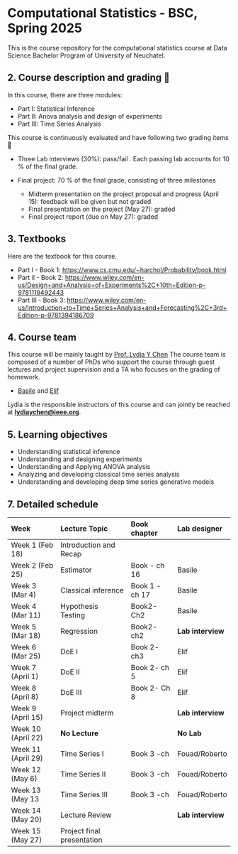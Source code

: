 # Computational Statistics - BSC, Spring 2025

This is the course repository for the computational statistics course at Data Science Bachelor Program of University of Neuchatel.


##  2. <a name='Coursedescription'></a>Course description and grading :dart:

In this course, there are three modules:
- Part I:  Statistical Inference
- Part II:  Anova analysis and design of experiments
- Part III: Time Series Analysis

This course is continuously evaluated and have following two grading items :dart:
- Three Lab interviews (30\%): pass/fail . Each passing lab accounts for 10 % of the final grade.
  
- Final project: 70 % of the final grade, consisting of three milestones
  * Midterm presentation on the project proposal and progress (April 15): feedback will be given but not graded
  * Final presentation on the project (May 27): graded
  * Final project report (due on May 27): graded


##  3. <a name='Textbooks'></a>Textbooks
Here are the textbook for this course.
- Part I - Book 1: https://www.cs.cmu.edu/~harchol/Probability/book.html
- Part iI - Book 2:  https://www.wiley.com/en-us/Design+and+Analysis+of+Experiments%2C+10th+Edition-p-9781119492443
- Part III - Book 3: https://www.wiley.com/en-us/Introduction+to+Time+Series+Analysis+and+Forecasting%2C+3rd+Edition-p-9781394186709

##  4. <a name='Courseteam'></a>Course team

This course will be mainly taught by [Prof. Lydia Y Chen](https://lydiaychen.github.io/)  The course team is composed of a number of PhDs  who support the course through guest lectures and project supervision and a TA who focuses on the grading of homework. 

-  [Basile](mailto:basile.lewandowski@unine.ch) and [Elif](mailto:)

Lydia is the responsible instructors of this course and can jointly be reached at **lydiaychen@ieee.org**.

##  5. <a name='Learningobjectives'></a>Learning objectives
- Understanding statistical inference
- Understanding and designing experiments
- Understanding and Applying ANOVA analysis
- Analyzing and developing classical time series analysis
- Understanding and developing deep time series generative models


##  7. <a name='Detailedschedule'></a>Detailed schedule


**Week**|**Lecture Topic**|**Book chapter**|**Lab designer**
:-----|:-----|:-----|:-----
Week 1 (Feb 18) | Introduction and Recap|  | 
Week 2 (Feb 25) | Estimator |Book - ch 16 | Basile | 
Week 3 (Mar 4) | Classical inference | Book 1 - ch 17 | Basile|
Week 4 (Mar 11) | Hypothesis Testing   | Book2-Ch2| Basile |
Week 5 (Mar 18) | Regression |Book2- ch2| **Lab interview**|
Week 6 (Mar 25) | DoE I| Book 2- ch3  | Elif |
Week 7 (April 1) | DoE II |Book 2- ch 5| Elif|
Week 8 (April 8) | DoE III | Book 2- Ch 8 |Elif |
Week 9 (April 15) |Project midterm   | | **Lab interview** |
Week 10 (April 22) | **No Lecture**|   | **No Lab** 
Week 11 (April 29)  |  Time Series  I | Book 3 -ch |  Fouad/Roberto|
Week 12 (May 6) | Time Series  II | Book 3 -ch  | Fouad/Roberto |
Week 13 (May 13 | Time Series III | Book 3 -ch |  Fouad/Roberto|
Week 14 (May 20) | Lecture Review   | | **Lab interview**|
Week 15 (May 27) | Project final presentation  | | |

